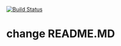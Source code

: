 [![Build Status](https://travis-ci.com/RamonOga/job4j_threads.svg?branch=master)](https://travis-ci.com/RamonOga/job4j_threads)
# change README.MD 

